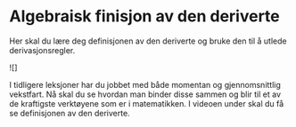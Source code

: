 # Algebraisk finisjon av den deriverte


Her skal du lære deg definisjonen av den deriverte og bruke den til å utlede derivasjonsregler.

![]

I tidligere leksjoner har du jobbet med både momentan og gjennomsnittlig vekstfart. Nå skal du se hvordan man binder disse sammen og blir til et av de kraftigste verktøyene som er i matematikken. I videoen under skal du få se definisjonen av den deriverte.

